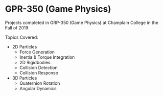 # GPR-350 (Game Physics)
Projects completed in GRP-350 (Game Physics) at Champlain College in the Fall of 2019

Topics Covered:
- 2D Particles
  - Force Generation
  - Inertia & Torque Integration
  - 2D Rigidbodies
  - Collision Detection
  - Collision Response
- 3D Particles
	- Quaternion Rotation
	- Angular Dynamics
